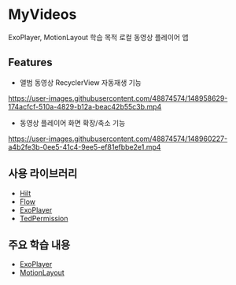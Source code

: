 # MyVideos
ExoPlayer, MotionLayout 학습 목적 로컬 동영상 플레이어 앱

## Features
- 앨범 동영상 RecyclerView 자동재생 기능  

https://user-images.githubusercontent.com/48874574/148958629-174acfcf-510a-4829-b12a-beac42b55c3b.mp4

- 동영상 플레이어 화면 확장/축소 기능  

https://user-images.githubusercontent.com/48874574/148960227-a4b2fe3b-0ee5-41c4-9ee5-ef81efbbe2e1.mp4

## 사용 라이브러리
- [Hilt](https://dagger.dev/hilt/)
- [Flow](https://kotlin.github.io/kotlinx.coroutines/kotlinx-coroutines-core/kotlinx.coroutines.flow/-flow/)
- [ExoPlayer](https://github.com/google/ExoPlayer)
- [TedPermission](https://github.com/ParkSangGwon/TedPermission)

## 주요 학습 내용
- [ExoPlayer]()
- [MotionLayout](https://github.com/tyehooney/MyVideos/wiki/MotionLayout)
